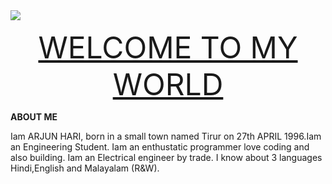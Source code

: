 <img src="http://www.freepngimg.com/download/networking/1-2-networking-free-download-png.png">

<p align= "center"> <font size="+5">
  <u>WELCOME TO MY WORLD</u>
</font></p> 

<b>ABOUT ME</b>

  Iam ARJUN HARI, born in a small town named Tirur on 27th APRIL 1996.Iam an Engineering Student. Iam an enthustatic programmer love coding and also building. Iam an Electrical engineer by trade. I know about 3 languages Hindi,English and Malayalam (R&W).
